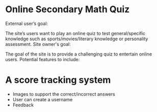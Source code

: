 # Online Secondary Math Quiz
External user’s goal:

The site’s users want to play an online quiz to test general/specific knowledge such as sports/movies/literary knowledge or personality assessment.
Site owner's goal:

The goal of the site is to provide a challenging quiz to entertain online users.
Potential features to include:

# A score tracking system
- Images to support the correct/incorrect answers
- User can create a username
- Feedback
